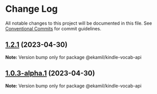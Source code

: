 # Change Log

All notable changes to this project will be documented in this file.
See [Conventional Commits](https://conventionalcommits.org) for commit guidelines.

## [1.2.1](https://github.com/ekamil/kindle-vocab-md/compare/v1.2.0...v1.2.1) (2023-04-30)

**Note:** Version bump only for package @ekamil/kindle-vocab-api

## [1.0.3-alpha.1](https://github.com/ekamil/kindle-vocab-md/compare/v1.0.3-alpha.0...v1.0.3-alpha.1) (2023-04-30)

**Note:** Version bump only for package @ekamil/kindle-vocab-api
